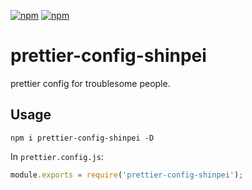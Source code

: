 
[![npm](https://img.shields.io/npm/v/prettier-config-shinpei.svg?style=flat-square)](https://www.npmjs.com/package/prettier-config-shinpei)
[![npm](https://img.shields.io/npm/dm/prettier-config-shinpei.svg?style=flat-square&colorB=007ec6)](https://www.npmjs.com/package/prettier-config-shinpei)

# prettier-config-shinpei
prettier config for troublesome people.


## Usage

```
npm i prettier-config-shinpei -D
```

In `prettier.config.js`:

```javascript
module.exports = require('prettier-config-shinpei');
```
